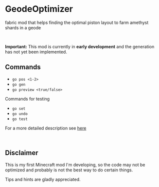 # GeodeOptimizer
fabric mod that helps finding the optimal piston layout to farm amethyst shards in a geode

<br>

**Important:** This mod is currently in **early development** and the generation has not yet been implemented.

## Commands

- `go pos <1-2>`
- `go gen`
- `go preview <true/false>`

Commands for testing
- `go set`
- `go undo`
- `go test`

For a more detailed description see [here](geode-optimizer-fabric/src/main/java/net/lucraft/geodeoptimizer/fabric/cmds/cmds.md)

<br>

## Disclaimer

This is my first Minecraft mod I'm developing, so the code may not be optimized and probably is not the best way to do certain things.

Tips and hints are gladly appreciated.